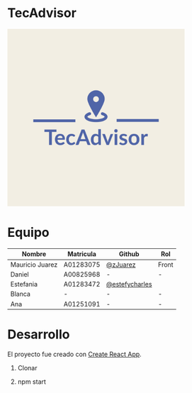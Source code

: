 # TecAdvisor

<img src="src/logo.jpeg" width="400" ><img> 

# Equipo

| Nombre                    | Matricula                                                               | Github                                                       | Rol      |
| ----------------------- | ------------------------------------------------------------------- | ------------------------------------------------------------ | --------- |
| Mauricio Juarez | A01283075 | [@zJuarez](https://github.com/zJuarez) | Front
| Daniel | A00825968 | - | -
| Estefania | A01283472 | [@estefycharles](https://github.com/estefycharles) | 
| Blanca | - | - | -
| Ana | A01251091 | - | -

# Desarrollo

El proyecto fue creado con [Create React App](https://github.com/facebook/create-react-app).

1. Clonar

2. npm start
